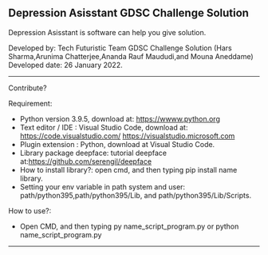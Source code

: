 Depression Asisstant GDSC Challenge Solution 
----------------------------------------------------------------------------------------------------------------------------------------------------------------------------------

Depression Asisstant is software can help you give solution.

Developed by: Tech Futuristic Team GDSC Challenge Solution (Hars Sharma,Arunima Chatterjee,Ananda Rauf Maududi,and Mouna Aneddame)
Developed date: 26 January 2022.

----------------------------------------------------------------------------------------------------------------------------------------------------------------------------------

Contribute?

Requirement:

- Python version 3.9.5, download at: https://wwww.python.org
- Text editor / IDE : Visual Studio Code, download at: https://code.visualstudio.com/ https://visualstudio.microsoft.com 
- Plugin extension : Python, download at Visual Studio Code.
- Library  package deepface: tutorial deepface at:https://github.com/serengil/deepface
- How to install library?: open cmd, and then typing pip install name library.
- Setting your env variable in path system and user: path/python395,path/python395/Lib, and path/python395/Lib/Scripts.

How to use?:

- Open CMD, and then typing py name_script_program.py or python name_script_program.py

----------------------------------------------------------------------------------------------------------------------------------------------------------------------------------

